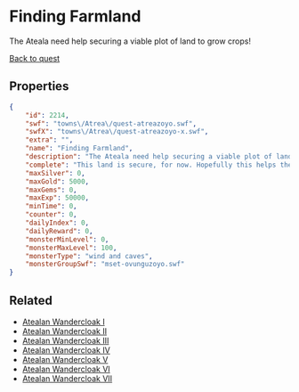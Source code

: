 # Finding Farmland

The Ateala need help securing a viable plot of land to grow crops!

[Back to quest](../quests.md)

## Properties

```json
{
    "id": 2214,
    "swf": "towns\/Atrea\/quest-atreazoyo.swf",
    "swfX": "towns\/Atrea\/quest-atreazoyo-x.swf",
    "extra": "",
    "name": "Finding Farmland",
    "description": "The Ateala need help securing a viable plot of land to grow crops!",
    "complete": "This land is secure, for now. Hopefully this helps the Ateala grow some food.",
    "maxSilver": 0,
    "maxGold": 5000,
    "maxGems": 0,
    "maxExp": 50000,
    "minTime": 0,
    "counter": 0,
    "dailyIndex": 0,
    "dailyReward": 0,
    "monsterMinLevel": 0,
    "monsterMaxLevel": 100,
    "monsterType": "wind and caves",
    "monsterGroupSwf": "mset-ovunguzoyo.swf"
}
```

## Related

- [Atealan Wandercloak I](../items/22307-atealan-wandercloak-i.md)
- [Atealan Wandercloak II](../items/22308-atealan-wandercloak-ii.md)
- [Atealan Wandercloak III](../items/22309-atealan-wandercloak-iii.md)
- [Atealan Wandercloak IV](../items/22310-atealan-wandercloak-iv.md)
- [Atealan Wandercloak V](../items/22311-atealan-wandercloak-v.md)
- [Atealan Wandercloak VI](../items/22312-atealan-wandercloak-vi.md)
- [Atealan Wandercloak VII](../items/22313-atealan-wandercloak-vii.md)

